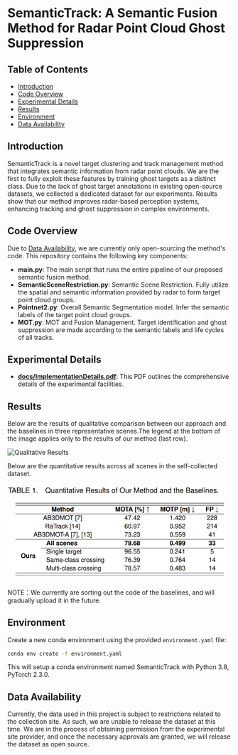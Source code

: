 # SemanticTrack: A Semantic Fusion Method for Radar Point Cloud Ghost Suppression


## Table of Contents
- [Introduction](#introduction)
- [Code Overview](#code-overview)
- [Experimental Details](#experimental-details)
- [Results](#results)
- [Environment](#Environment)
- [Data Availability](#data-availability)

## Introduction
SemanticTrack is a novel target clustering and track management method that integrates semantic information from radar point clouds. We are the first to fully exploit these features by training ghost targets as a distinct class. Due to the lack of ghost target annotations in existing open-source datasets, we collected a dedicated dataset for our experiments. Results show that our method improves radar-based perception systems, enhancing tracking and ghost suppression in complex environments.

## Code Overview

Due to [Data Availability](#data-availability), we are currently only open-sourcing the method's code. 
This repository contains the following key components:

- **main.py**: The main script that runs the entire pipeline of our proposed semantic fusion method.
- **SemanticSceneRestriction.py**: Semantic Scene Restriction. Fully utilize the spatial and semantic information provided by radar to form target point cloud groups.
- **Pointnet2.py**: Overall Semantic Segmentation model. Infer the semantic labels of the target point cloud groups.
- **MOT.py**: MOT and Fusion Management. Target identification and ghost suppression are made according to the semantic labels and life cycles of all tracks.

## Experimental Details

- **[docs/ImplementationDetails.pdf](docs/ImplementationDetails.pdf)**: This PDF outlines the comprehensive details of the experimental facilities.

## Results
Below are the results of qualitative comparison between our approach and the baselines in three representative scenes.The legend at the bottom of the image applies only to the results of our method (last row).

![Qualitative Results](docs/results.png)

Below are the quantitative results across all scenes in the self-collected dataset.

![Quantitative Results](docs/QuantitativeResults.png)

NOTE：We currently are sorting out the code of the baselines, and will gradually upload it in the future.
## Environment

Create a new conda environment using the provided `environment.yaml` file:

```bash
conda env create -f environment.yaml
```
This will setup a conda environment named SemanticTrack with Python 3.8, PyTorch 2.3.0.

## Data Availability

Currently, the data used in this project is subject to restrictions related to the collection site. As such, we are unable to release the dataset at this time. We are in the process of obtaining permission from the experimental site provider, and once the necessary approvals are granted, we will release the dataset as open source. 


